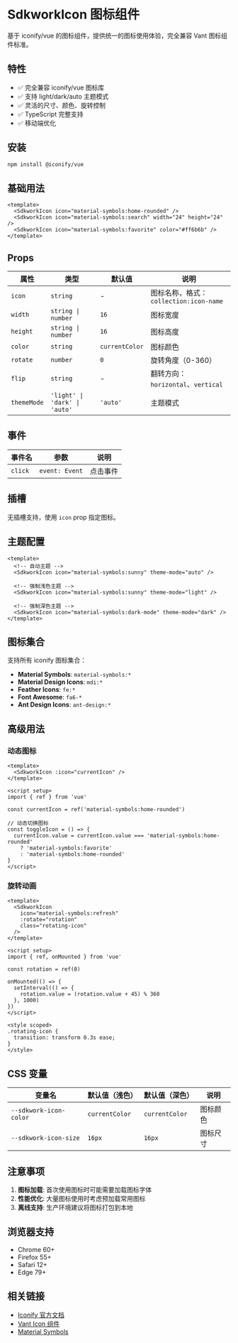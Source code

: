 # SdkworkIcon 图标组件

基于 iconify/vue 的图标组件，提供统一的图标使用体验，完全兼容 Vant 图标组件标准。

## 特性

- ✅ 完全兼容 iconify/vue 图标库
- ✅ 支持 light/dark/auto 主题模式
- ✅ 灵活的尺寸、颜色、旋转控制
- ✅ TypeScript 完整支持
- ✅ 移动端优化

## 安装

```bash
npm install @iconify/vue
```

## 基础用法

```vue
<template>
  <SdkworkIcon icon="material-symbols:home-rounded" />
  <SdkworkIcon icon="material-symbols:search" width="24" height="24" />
  <SdkworkIcon icon="material-symbols:favorite" color="#ff6b6b" />
</template>
```

## Props

| 属性 | 类型 | 默认值 | 说明 |
|------|------|--------|------|
| `icon` | `string` | - | 图标名称，格式：`collection:icon-name` |
| `width` | `string \| number` | `16` | 图标宽度 |
| `height` | `string \| number` | `16` | 图标高度 |
| `color` | `string` | `currentColor` | 图标颜色 |
| `rotate` | `number` | `0` | 旋转角度（0-360） |
| `flip` | `string` | - | 翻转方向：`horizontal`、`vertical` |
| `themeMode` | `'light' \| 'dark' \| 'auto'` | `'auto'` | 主题模式 |

## 事件

| 事件名 | 参数 | 说明 |
|--------|------|------|
| `click` | `event: Event` | 点击事件 |

## 插槽

无插槽支持，使用 `icon` prop 指定图标。

## 主题配置

```vue
<template>
  <!-- 自动主题 -->
  <SdkworkIcon icon="material-symbols:sunny" theme-mode="auto" />
  
  <!-- 强制浅色主题 -->
  <SdkworkIcon icon="material-symbols:sunny" theme-mode="light" />
  
  <!-- 强制深色主题 -->
  <SdkworkIcon icon="material-symbols:dark-mode" theme-mode="dark" />
</template>
```

## 图标集合

支持所有 iconify 图标集合：

- **Material Symbols**: `material-symbols:*`
- **Material Design Icons**: `mdi:*`
- **Feather Icons**: `fe:*`
- **Font Awesome**: `fa6-*`
- **Ant Design Icons**: `ant-design:*`

## 高级用法

### 动态图标

```vue
<template>
  <SdkworkIcon :icon="currentIcon" />
</template>

<script setup>
import { ref } from 'vue'

const currentIcon = ref('material-symbols:home-rounded')

// 动态切换图标
const toggleIcon = () => {
  currentIcon.value = currentIcon.value === 'material-symbols:home-rounded' 
    ? 'material-symbols:favorite' 
    : 'material-symbols:home-rounded'
}
</script>
```

### 旋转动画

```vue
<template>
  <SdkworkIcon 
    icon="material-symbols:refresh" 
    :rotate="rotation" 
    class="rotating-icon"
  />
</template>

<script setup>
import { ref, onMounted } from 'vue'

const rotation = ref(0)

onMounted(() => {
  setInterval(() => {
    rotation.value = (rotation.value + 45) % 360
  }, 1000)
})
</script>

<style scoped>
.rotating-icon {
  transition: transform 0.3s ease;
}
</style>
```

## CSS 变量

| 变量名 | 默认值（浅色） | 默认值（深色） | 说明 |
|--------|---------------|---------------|------|
| `--sdkwork-icon-color` | `currentColor` | `currentColor` | 图标颜色 |
| `--sdkwork-icon-size` | `16px` | `16px` | 图标尺寸 |

## 注意事项

1. **图标加载**: 首次使用图标时可能需要加载图标字体
2. **性能优化**: 大量图标使用时考虑预加载常用图标
3. **离线支持**: 生产环境建议将图标打包到本地

## 浏览器支持

- Chrome 60+
- Firefox 55+
- Safari 12+
- Edge 79+

## 相关链接

- [Iconify 官方文档](https://iconify.design/docs/)
- [Vant Icon 组件](https://vant-ui.github.io/vant/#/zh-CN/icon)
- [Material Symbols](https://fonts.google.com/icons)